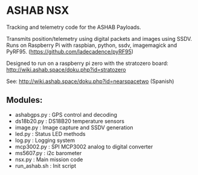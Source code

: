 # ASHAB NSX

Tracking and telemetry code for the ASHAB Payloads.

Transmits position/telemetry using digital packets and images using SSDV.
Runs on Raspberry Pi with raspbian, python, ssdv, imagemagick and PyRF95.
(https://github.com/ladecadence/pyRF95)

Designed to run on a raspberry pi zero with the stratozero board:
http://wiki.ashab.space/doku.php?id=stratozero

See: http://wiki.ashab.space/doku.php?id=nearspacetwo (Spanish)

## Modules:

* ashabgps.py : GPS control and decoding
* ds18b20.py : DS18B20 temperature sensors
* image.py : Image capture and SSDV generation
* led.py : Status LED methods
* log.py : Logging system
* mcp3002.py : SPI MCP3002 analog to digital converter
* ms5607.py : i2c barometer
* nsx.py : Main mission code
* run_ashab.sh : Init script





